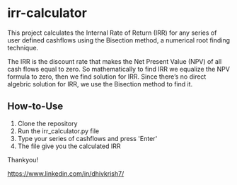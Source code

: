 # irr-calculator
This project calculates the Internal Rate of Return (IRR) for any series of user defined cashflows using the Bisection method, a numerical root finding technique. 

The IRR is the discount rate that makes the Net Present Value (NPV) of all cash flows equal to zero. So mathematically to find IRR we equalize the NPV formula to zero, then we find solution for IRR. Since there’s no direct algebric solution for IRR, we use the Bisection method to find it.

## How-to-Use
1. Clone the repository
2. Run the irr_calculator.py file
3. Type your series of cashflows and press 'Enter'
4. The file give you the calculated IRR

Thankyou!

https://www.linkedin.com/in/dhivkrish7/
